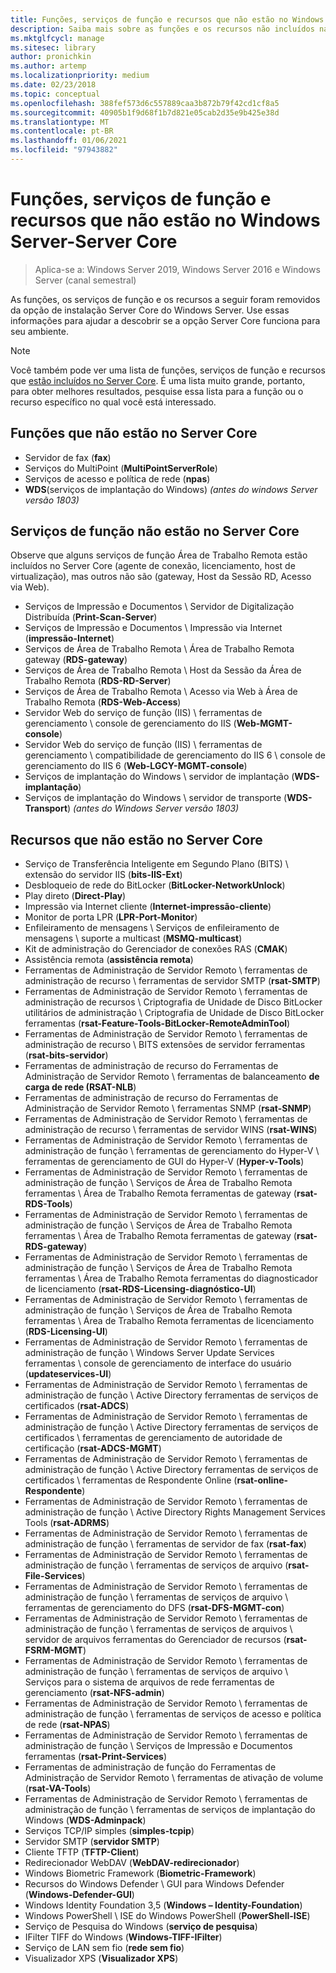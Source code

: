 ```yaml
---
title: Funções, serviços de função e recursos que não estão no Windows Server-Server Core
description: Saiba mais sobre as funções e os recursos não incluídos na opção de instalação do Server Core para o Windows Server.
ms.mktglfcycl: manage
ms.sitesec: library
author: pronichkin
ms.author: artemp
ms.localizationpriority: medium
ms.date: 02/23/2018
ms.topic: conceptual
ms.openlocfilehash: 388fef573d6c557889caa3b872b79f42cd1cf8a5
ms.sourcegitcommit: 40905b1f9d68f1b7d821e05cab2d35e9b425e38d
ms.translationtype: MT
ms.contentlocale: pt-BR
ms.lasthandoff: 01/06/2021
ms.locfileid: "97943882"
---
```

# <a name="roles-role-services-and-features-not-in-windows-server---server-core"></a>Funções, serviços de função e recursos que não estão no Windows Server-Server Core

> Aplica-se a: Windows Server 2019, Windows Server 2016 e Windows Server (canal semestral)

As funções, os serviços de função e os recursos a seguir foram removidos da opção de instalação Server Core do Windows Server. Use essas informações para ajudar a descobrir se a opção Server Core funciona para seu ambiente.

> [!NOTE]
> Você também pode ver uma lista de funções, serviços de função e recursos que [estão incluídos no Server Core](server-core-roles-and-services.md). É uma lista muito grande, portanto, para obter melhores resultados, pesquise essa lista para a função ou o recurso específico no qual você está interessado.

## <a name="roles-not-in-server-core"></a>Funções que não estão no Server Core

- Servidor de fax (**fax**)
- Serviços do MultiPoint (**MultiPointServerRole**)
- Serviços de acesso e política de rede (**npas**)
- **WDS**(serviços de implantação do Windows) *(antes do windows Server versão 1803)*

## <a name="role-services-not-in-server-core"></a>Serviços de função não estão no Server Core
Observe que alguns serviços de função Área de Trabalho Remota estão incluídos no Server Core (agente de conexão, licenciamento, host de virtualização), mas outros não são (gateway, Host da Sessão RD, Acesso via Web).

- Serviços de Impressão e Documentos \ Servidor de Digitalização Distribuída (**Print-Scan-Server**)
- Serviços de Impressão e Documentos \ Impressão via Internet (**impressão-Internet**)
- Serviços de Área de Trabalho Remota \ Área de Trabalho Remota gateway (**RDS-gateway**)
- Serviços de Área de Trabalho Remota \ Host da Sessão da Área de Trabalho Remota (**RDS-RD-Server**)
- Serviços de Área de Trabalho Remota \ Acesso via Web à Área de Trabalho Remota (**RDS-Web-Access**)
- Servidor Web do serviço de função (IIS) \ ferramentas de gerenciamento \ console de gerenciamento do IIS (**Web-MGMT-console**)
- Servidor Web do serviço de função (IIS) \ ferramentas de gerenciamento \ compatibilidade de gerenciamento do IIS 6 \ console de gerenciamento do IIS 6 (**Web-LGCY-MGMT-console**)
- Serviços de implantação do Windows \ servidor de implantação (**WDS-implantação**)
- Serviços de implantação do Windows \ servidor de transporte (**WDS-Transport**) *(antes do Windows Server versão 1803)*

## <a name="features-not-in-server-core"></a>Recursos que não estão no Server Core
- Serviço de Transferência Inteligente em Segundo Plano (BITS) \ extensão do servidor IIS (**bits-IIS-Ext**)
- Desbloqueio de rede do BitLocker (**BitLocker-NetworkUnlock**)
- Play direto (**Direct-Play**)
- Impressão via Internet cliente (**Internet-impressão-cliente**)
- Monitor de porta LPR (**LPR-Port-Monitor**)
- Enfileiramento de mensagens \ Serviços de enfileiramento de mensagens \ suporte a multicast (**MSMQ-multicast**)
- Kit de administração do Gerenciador de conexões RAS (**CMAK**)
- Assistência remota (**assistência remota**)
- Ferramentas de Administração de Servidor Remoto \ ferramentas de administração de recurso \ ferramentas de servidor SMTP (**rsat-SMTP**)
- Ferramentas de Administração de Servidor Remoto \ ferramentas de administração de recursos \ Criptografia de Unidade de Disco BitLocker utilitários de administração \ Criptografia de Unidade de Disco BitLocker ferramentas (**rsat-Feature-Tools-BitLocker-RemoteAdminTool**)
- Ferramentas de Administração de Servidor Remoto \ ferramentas de administração de recurso \ BITS extensões de servidor ferramentas (**rsat-bits-servidor**)
- Ferramentas de administração de recurso do Ferramentas de Administração de Servidor Remoto \ ferramentas de balanceamento **de carga de rede (RSAT-NLB**)
- Ferramentas de administração de recurso do Ferramentas de Administração de Servidor Remoto \ ferramentas SNMP (**rsat-SNMP**)
- Ferramentas de Administração de Servidor Remoto \ ferramentas de administração de recurso \ ferramentas de servidor WINS (**rsat-WINS**)
- Ferramentas de Administração de Servidor Remoto \ ferramentas de administração de função \ ferramentas de gerenciamento do Hyper-V \ ferramentas de gerenciamento de GUI do Hyper-V (**Hyper-v-Tools**)
- Ferramentas de Administração de Servidor Remoto \ ferramentas de administração de função \ Serviços de Área de Trabalho Remota ferramentas \ Área de Trabalho Remota ferramentas de gateway (**rsat-RDS-Tools**)
- Ferramentas de Administração de Servidor Remoto \ ferramentas de administração de função \ Serviços de Área de Trabalho Remota ferramentas \ Área de Trabalho Remota ferramentas de gateway (**rsat-RDS-gateway**)
- Ferramentas de Administração de Servidor Remoto \ ferramentas de administração de função \ Serviços de Área de Trabalho Remota ferramentas \ Área de Trabalho Remota ferramentas do diagnosticador de licenciamento (**rsat-RDS-Licensing-diagnóstico-UI**)
- Ferramentas de Administração de Servidor Remoto \ ferramentas de administração de função \ Serviços de Área de Trabalho Remota ferramentas \ Área de Trabalho Remota ferramentas de licenciamento (**RDS-Licensing-UI**)
- Ferramentas de Administração de Servidor Remoto \ ferramentas de administração de função \ Windows Server Update Services ferramentas \ console de gerenciamento de interface do usuário (**updateservices-UI**)
- Ferramentas de Administração de Servidor Remoto \ ferramentas de administração de função \ Active Directory ferramentas de serviços de certificados (**rsat-ADCS**)
- Ferramentas de Administração de Servidor Remoto \ ferramentas de administração de função \ Active Directory ferramentas de serviços de certificados \ ferramentas de gerenciamento de autoridade de certificação (**rsat-ADCS-MGMT**)
- Ferramentas de Administração de Servidor Remoto \ ferramentas de administração de função \ Active Directory ferramentas de serviços de certificados \ ferramentas de Respondente Online (**rsat-online-Respondente**)
- Ferramentas de Administração de Servidor Remoto \ ferramentas de administração de função \ Active Directory Rights Management Services Tools (**rsat-ADRMS**)
- Ferramentas de Administração de Servidor Remoto \ ferramentas de administração de função \ ferramentas de servidor de fax (**rsat-fax**)
- Ferramentas de Administração de Servidor Remoto \ ferramentas de administração de função \ ferramentas de serviços de arquivo (**rsat-File-Services**)
- Ferramentas de Administração de Servidor Remoto \ ferramentas de administração de função \ ferramentas de serviços de arquivo \ ferramentas de gerenciamento do DFS (**rsat-DFS-MGMT-con**)
- Ferramentas de Administração de Servidor Remoto \ ferramentas de administração de função \ ferramentas de serviços de arquivos \ servidor de arquivos ferramentas do Gerenciador de recursos (**rsat-FSRM-MGMT**)
- Ferramentas de Administração de Servidor Remoto \ ferramentas de administração de função \ ferramentas de serviços de arquivo \ Serviços para o sistema de arquivos de rede ferramentas de gerenciamento (**rsat-NFS-admin**)
- Ferramentas de Administração de Servidor Remoto \ ferramentas de administração de função \ ferramentas de serviços de acesso e política de rede (**rsat-NPAS**)
- Ferramentas de Administração de Servidor Remoto \ ferramentas de administração de função \ Serviços de Impressão e Documentos ferramentas (**rsat-Print-Services**)
- Ferramentas de administração de função do Ferramentas de Administração de Servidor Remoto \ ferramentas de ativação de volume (**rsat-VA-Tools**)
- Ferramentas de Administração de Servidor Remoto \ ferramentas de administração de função \ ferramentas de serviços de implantação do Windows (**WDS-Adminpack**)
- Serviços TCP/IP simples (**simples-tcpip**)
- Servidor SMTP (**servidor SMTP**)
- Cliente TFTP (**TFTP-Client**)
- Redirecionador WebDAV (**WebDAV-redirecionador**)
- Windows Biometric Framework (**Biometric-Framework**)
- Recursos do Windows Defender \ GUI para Windows Defender (**Windows-Defender-GUI**)
- Windows Identity Foundation 3,5 (**Windows – Identity-Foundation**)
- Windows PowerShell \ ISE do Windows PowerShell (**PowerShell-ISE**)
- Serviço de Pesquisa do Windows (**serviço de pesquisa**)
- IFilter TIFF do Windows (**Windows-TIFF-IFilter**)
- Serviço de LAN sem fio (**rede sem fio**)
- Visualizador XPS (**Visualizador XPS**)
